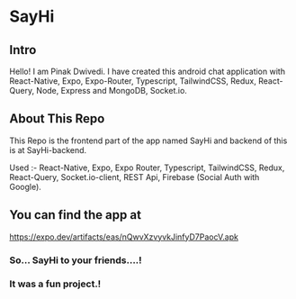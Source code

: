 # SayHi

## Intro
Hello! I am Pinak Dwivedi. 
I have created this android chat application with React-Native, Expo, Expo-Router, Typescript, TailwindCSS, Redux, React-Query, Node, Express and MongoDB, Socket.io.

## About This Repo
This Repo is the frontend part of the app named SayHi and backend of this is at SayHi-backend.

Used :-
React-Native, 
Expo, 
Expo Router,
Typescript, 
TailwindCSS,
Redux,
React-Query,
Socket.io-client,
REST Api,
Firebase (Social Auth with Google).

## You can find the app at
https://expo.dev/artifacts/eas/nQwvXzvyvkJinfyD7PaocV.apk

### So... SayHi to your friends....!

### It was a fun project.!


